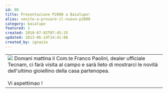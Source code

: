 ```yaml
---
id: 80
title: Presentazione P2008 a Baialupo!
alias: venite-a-provare-il-nuovo-p2008
category: baialupo
featured: 1
created: 2010-07-02T07:45:33
updated: 2013-06-14T14:41:08
created_by: ignazio
---
```

<table border="0">
 <tbody>
  <tr>
   <td>
    <img border="0" src="images/stories/p2008.jpg" style="float: left; padding-right: 5px;"/>
    Domani mattina il Com.te Franco Paolini, dealer ufficiale Tecnam, ci farà visita al campo e sarà lieto di mostrarci le novità dell'ultimo gioiellino della casa partenopea.
    <br/>
    <br/>
    Vi aspettimao !
   </td>
  </tr>
 </tbody>
</table>
